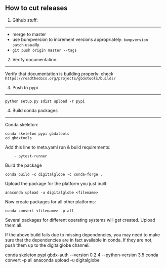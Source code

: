 How to cut releases
-------------------

1. Github stuff:
-------------

* merge to master
* use bumpversion to increment versions appropriately: ```bumpversion patch``` usually.
* ```git push origin master --tags```

2. Verify documentation
--------------
Verify that documentation is building properly: check ```https://readthedocs.org/projects/gbdxtools/builds/```

3. Push to pypi
----------

```
python setup.py sdist upload -r pypi
```

4. Build conda packages
-------------

Conda skeleton:
```
conda skeleton pypi gbdxtools
cd gbdxtools
```

Add this line to meta.yaml run & build requirements:
```
    - pytest-runner
```

Build the package
```
conda build -c digitalglobe -c conda-forge .
```

Upload the package for the platform you just built:
```
anaconda upload -u digitalglobe <filename>
```

Now create packages for all other platforms:
```
conda convert <filename> -p all
```

Several packages for different operating systems will get created.  Upload them all.




If the above build fails due to missing dependencies, you may need to make sure that the dependencies are in fact available in conda.  If they are not, push them up to the digitalglobe channel.




conda skeleton pypi gbdx-auth --version 0.2.4 --python-version 3.5
conda convert <file> -p all
anaconda upload -u digitalglobe <files>